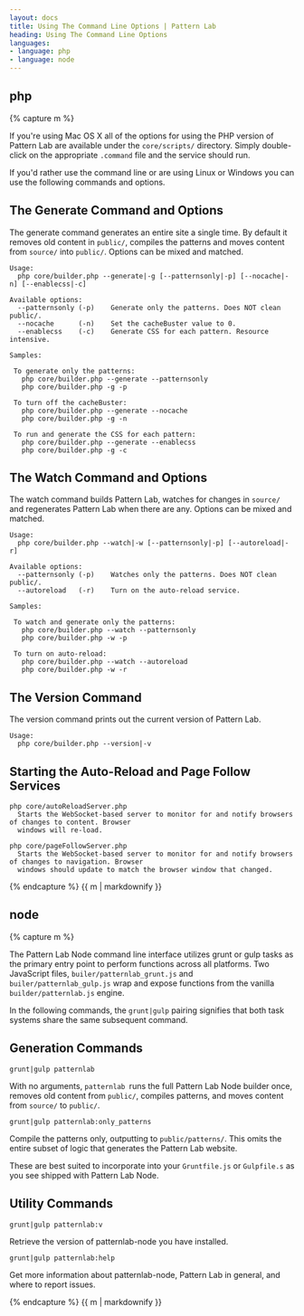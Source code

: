 ```yaml
---
layout: docs
title: Using The Command Line Options | Pattern Lab
heading: Using The Command Line Options
languages:
- language: php
- language: node
---
```


<!--- start php -->

<div class="tab-panel" id="php">
<h2 class="language-title">php</h2>

{% capture m %}

If you're using Mac OS X all of the options for using the PHP version of Pattern Lab are available under the `core/scripts/` directory. Simply double-click on the appropriate `.command` file and the service should run. 

If you'd rather use the command line or are using Linux or Windows you can use the following commands and options.

## The Generate Command and Options

The generate command generates an entire site a single time. By default it removes old content in `public/`, compiles the patterns and moves content from `source/` into `public/`. Options can be mixed and matched.

    Usage:
      php core/builder.php --generate|-g [--patternsonly|-p] [--nocache|-n] [--enablecss|-c] 
    
    Available options:
      --patternsonly (-p)    Generate only the patterns. Does NOT clean public/.
      --nocache      (-n)    Set the cacheBuster value to 0.
      --enablecss    (-c)    Generate CSS for each pattern. Resource intensive.
    
    Samples:
    
     To generate only the patterns:
       php core/builder.php --generate --patternsonly
       php core/builder.php -g -p
    
     To turn off the cacheBuster:
       php core/builder.php --generate --nocache
       php core/builder.php -g -n
    
     To run and generate the CSS for each pattern:
       php core/builder.php --generate --enablecss
       php core/builder.php -g -c
    

## The Watch Command and Options

The watch command builds Pattern Lab, watches for changes in `source/` and regenerates Pattern Lab when there are any. Options can be mixed and matched.

    Usage:
      php core/builder.php --watch|-w [--patternsonly|-p] [--autoreload|-r] 
    
    Available options:
      --patternsonly (-p)    Watches only the patterns. Does NOT clean public/.
      --autoreload   (-r)    Turn on the auto-reload service.
    
    Samples:
    
     To watch and generate only the patterns:
       php core/builder.php --watch --patternsonly
       php core/builder.php -w -p
    
     To turn on auto-reload:
       php core/builder.php --watch --autoreload
       php core/builder.php -w -r
    

## The Version Command

The version command prints out the current version of Pattern Lab.

    Usage:
      php core/builder.php --version|-v
    

## Starting the Auto-Reload and Page Follow Services

    php core/autoReloadServer.php
      Starts the WebSocket-based server to monitor for and notify browsers of changes to content. Browser
      windows will re-load.
    
    php core/pageFollowServer.php
      Starts the WebSocket-based server to monitor for and notify browsers of changes to navigation. Browser
      windows should update to match the browser window that changed.
      
{% endcapture %}
{{ m | markdownify }}

</div>      

<!--- end php -->

<!--- start node -->

<div class="tab-panel" id="node">
<h2 class="language-title">node</h2>

{% capture m %}

The Pattern Lab Node command line interface utilizes grunt or gulp tasks as the primary entry point to perform functions across all platforms. Two JavaScript files, `builer/patternlab_grunt.js` and `builer/patternlab_gulp.js` wrap and expose functions from the vanilla  `builder/patternlab.js` engine.

In the following commands, the `grunt|gulp` pairing signifies that both task systems share the same subsequent command.   

## Generation Commands

`grunt|gulp patternlab`

With no arguments, `patternlab `runs the full Pattern Lab Node builder once, removes old content from `public/`, compiles patterns, and moves content from `source/` to `public/`.

`grunt|gulp patternlab:only_patterns`

Compile the patterns only, outputting to `public/patterns/`. This omits the entire subset of logic that generates the Pattern Lab website.

These are best suited to incorporate into your `Gruntfile.js` or `Gulpfile.s` as you see shipped with Pattern Lab Node.

## Utility Commands

`grunt|gulp patternlab:v`

Retrieve the version of patternlab-node you have installed.

`grunt|gulp patternlab:help`

Get more information about patternlab-node, Pattern Lab in general, and where to report issues.

{% endcapture %}
{{ m | markdownify }}

</div>

<!--- end node -->
